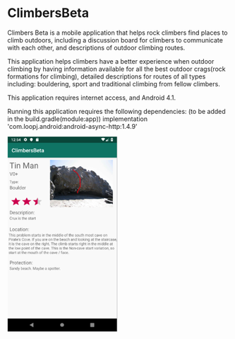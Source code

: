 # ClimbersBeta

Climbers Beta is a mobile application that helps rock climbers find places to climb outdoors, including a discussion board for climbers to communicate with each other, and descriptions of outdoor climbing routes.

This application helps climbers have a better experience when outdoor climbing by having information available for all the best outdoor crags(rock formations for climbing), detailed descriptions for routes of all types including: bouldering, sport and traditional climbing from fellow climbers. 

This application requires internet access, and Android 4.1. 

Running this application requires the following dependencies: 
(to be added in the build.gradle(module:app))
  implementation 'com.loopj.android:android-async-http:1.4.9'



<img src="https://github.com/gjc129/ClimbersBeta/blob/master/Route%20Example.png" width=250><br>
